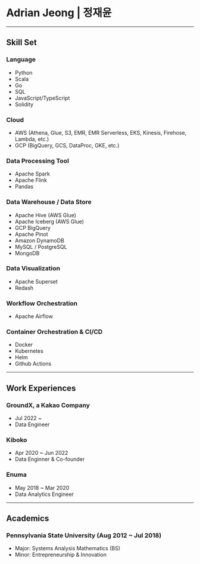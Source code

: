 # Adrian Jeong | 정재윤

---

## Skill Set

### Language

- Python
- Scala
- Go
- SQL
- JavaScript/TypeScript
- Solidity

### Cloud

- AWS (Athena, Glue, S3, EMR, EMR Serverless, EKS, Kinesis, Firehose, Lambda, etc.)
- GCP (BigQuery, GCS, DataProc, GKE, etc.)

### Data Processing Tool

- Apache Spark
- Apache Flink
- Pandas

### Data Warehouse / Data Store

- Apache Hive (AWS Glue)
- Apache Iceberg (AWS Glue)
- GCP BigQuery
- Apache Pinot
- Amazon DynamoDB
- MySQL / PostgreSQL
- MongoDB

### Data Visualization

- Apache Superset
- Redash

### Workflow Orchestration

- Apache Airflow

### Container Orchestration & CI/CD

- Docker
- Kubernetes
- Helm
- Github Actions

---

## Work Experiences

### GroundX, a Kakao Company

- Jul 2022 ~
- Data Engineer

### Kiboko

- Apr 2020 ~ Jun 2022
- Data Enginner & Co-founder

### Enuma

- May 2018 ~ Mar 2020
- Data Analytics Engineer

---

## Academics

### Pennsylvania State University (Aug 2012 ~ Jul 2018)

- Major: Systems Analysis Mathematics (BS)
- Minor: Entrepreneurship & Innovation
